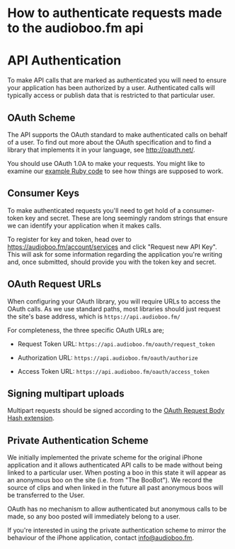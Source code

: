 # How to authenticate requests made to the audioboo.fm api

# API Authentication #

To make API calls that are marked as authenticated you will need to ensure your application has been authorized by a user. Authenticated calls will typically access or publish data that is restricted to that particular user.

## OAuth Scheme ##
The API supports the OAuth standard to make authenticated calls on behalf of a user. To find out more about the OAuth specification and to find a library that implements it in your language, see http://oauth.net/.

You should use OAuth 1.0A to make your requests.  You might like to examine our [example Ruby code](https://github.com/Audioboo/audioboo-ruby-oauth) to see how things are supposed to work.


## Consumer Keys ##
To make authenticated requests you'll need to get hold of a consumer-token key and secret. These are long seemingly random strings that ensure we can identify your application when it makes calls.

To register for key and token, head over to https://audioboo.fm/account/services and click "Request new API Key". This will ask for some information regarding the application you're writing and, once submitted, should provide you with the token key and secret.

## OAuth Request URLs ##
When configuring your OAuth library, you will require URLs to access the OAuth calls. As we use standard paths, most libraries should just request the site's base address, which is `https://api.audioboo.fm/`


For completeness, the three specific OAuth URLs are;

* Request Token URL: `https://api.audioboo.fm/oauth/request_token`

* Authorization URL: `https://api.audioboo.fm/oauth/authorize`

* Access Token URL: `https://api.audioboo.fm/oauth/access_token`

## Signing multipart uploads ##
Multipart requests should be signed according to the [OAuth Request Body Hash extension](http://oauth.googlecode.com/svn/spec/ext/body_hash/1.0/oauth-bodyhash.html).


## Private Authentication Scheme ##
We initially implemented the private scheme for the original iPhone application and it allows authenticated API calls to be made without being linked to a particular user. When posting a boo in this state it will appear as an anonymous boo on the site (i.e. from "The BooBot"). We record the source of clips and when linked in the future all past anonymous boos will be transferred to the User.

OAuth has no mechanism to allow authenticated but anonymous calls to be made, so any boo posted will immediately belong to a user.

If you're interested in using the private authentication scheme to mirror the behaviour of the iPhone application, contact info@audioboo.fm.
